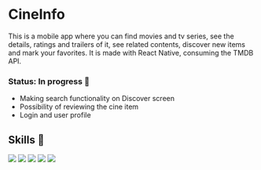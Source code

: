 # CineInfo

This is a mobile app where you can find movies and tv series, see the details, ratings and trailers of it, see related contents, discover new items and mark your favorites. It is made with React Native, consuming the TMDB API.

### Status: In progress 🚧

- Making search functionality on Discover screen
- Possibility of reviewing the cine item
- Login and user profile

## Skills 🧰
<div>
  <img src="https://img.shields.io/badge/TypeScript-007ACC?style=for-the-badge&logo=typescript&logoColor=white">  
  <img src="https://img.shields.io/badge/React_Native-20232A?style=for-the-badge&logo=react&logoColor=61DAFB" /> 
  <img src="https://img.shields.io/badge/Android_Studio-3DDC84?style=for-the-badge&logo=android-studio&logoColor=white" /> 
  <img src="https://img.shields.io/badge/axios-671ddf?&style=for-the-badge&logo=axios&logoColor=white" /> 
  <img src="https://img.shields.io/badge/styled--components-DB7093?style=for-the-badge&logo=styled-components&logoColor=white" />
</div>
